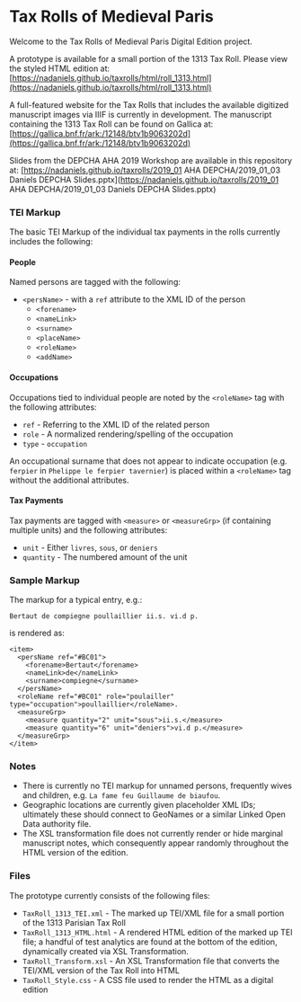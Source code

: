 # Tax Rolls of Medieval Paris
Welcome to the Tax Rolls of Medieval Paris Digital Edition project.  

A prototype is available for a small portion of the 1313 Tax Roll. Please view the styled HTML edition at: [https://nadaniels.github.io/taxrolls/html/roll_1313.html](https://nadaniels.github.io/taxrolls/html/roll_1313.html)

A full-featured website for the Tax Rolls that includes the available digitized manuscript images via IIIF is currently in development. The manuscript containing the 1313 Tax Roll can be found on Gallica at: [https://gallica.bnf.fr/ark:/12148/btv1b9063202d](https://gallica.bnf.fr/ark:/12148/btv1b9063202d)

Slides from the DEPCHA AHA 2019 Workshop are available in this repository at: [https://nadaniels.github.io/taxrolls/2019_01 AHA DEPCHA/2019_01_03 Daniels DEPCHA Slides.pptx](https://nadaniels.github.io/taxrolls/2019_01 AHA DEPCHA/2019_01_03 Daniels DEPCHA Slides.pptx)

### TEI Markup
The basic TEI Markup of the individual tax payments in the rolls currently includes the following:

#### People
Named persons are tagged with the following:
* `<persName>` - with a `ref` attribute to the XML ID of the person 
  * `<forename>`
  * `<nameLink>`
  * `<surname>`
  * `<placeName>`
  * `<roleName>`
  * `<addName>`

#### Occupations
Occupations tied to individual people are noted by the `<roleName>` tag with the following attributes:
* `ref` - Referring to the XML ID of the related person
* `role` - A normalized rendering/spelling of the occupation
* `type` - `occupation`

An occupational surname that does not appear to indicate occupation (e.g. `ferpier` in `Phelippe le ferpier tavernier`) is placed within a `<roleName>` tag without the additional attributes.

#### Tax Payments
Tax payments are tagged with `<measure>` or `<measureGrp>` (if containing multiple units) and the following attributes:
* `unit` - Either `livres`, `sous`, or `deniers`
* `quantity` - The numbered amount of the unit

### Sample Markup
The markup for a typical entry, e.g.:

`Bertaut de compiegne poullaillier ii.s. vi.d p.`

is rendered as:
```
<item>
  <persName ref="#BC01">
    <forename>Bertaut</forename>
    <nameLink>de</nameLink>
    <surname>compiegne</surname>
  </persName>
  <roleName ref="#BC01" role="poulailler" type="occupation">poullaillier</roleName>.
  <measureGrp>
    <measure quantity="2" unit="sous">ii.s.</measure>
    <measure quantity="6" unit="deniers">vi.d p.</measure>
  </measureGrp>
</item>
```

### Notes
- There is currently no TEI markup for unnamed persons, frequently wives and children, e.g. `La fame feu Guillaume de biaufou`.
- Geographic locations are currently given placeholder XML IDs; ultimately these should connect to GeoNames or a similar Linked Open Data authority file.
- The XSL transformation file does not currently render or hide marginal manuscript notes, which consequently appear randomly throughout the HTML version of the edition.


### Files
The prototype currently consists of the following files:
* `TaxRoll_1313_TEI.xml` - The marked up TEI/XML file for a small portion of the 1313 Parisian Tax Roll
* `TaxRoll_1313_HTML.html` - A rendered HTML edition of the marked up TEI file; a handful of test analytics are found at the bottom of the edition, dynamically created via XSL Transformation.
* `TaxRoll_Transform.xsl` - An XSL Transformation file that converts the TEI/XML version of the Tax Roll into HTML
* `TaxRoll_Style.css` - A CSS file used to render the HTML as a digital edition

